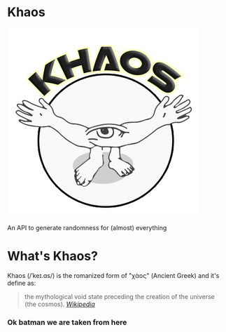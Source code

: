 # Khaos
![Khaos-logo](LogoChaosFinal.png)

An API to generate randomness for (almost) everything

# What's Khaos?
Khaos (/ˈkeɪ.ɑs/) is the romanized form of "χάος" (Ancient Greek) and it's define as:

>  the mythological void state preceding the creation of the universe (the cosmos). [_Wikipedia_](https://en.wikipedia.org/wiki/Chaos_(cosmogony))

### Ok batman we are taken from here
